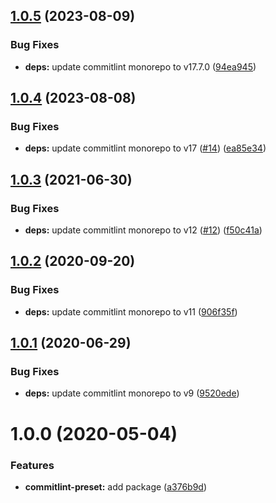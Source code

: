## [1.0.5](https://github.com/mooyoul/node-standard/compare/commitlint-preset-v1.0.4...commitlint-preset-v1.0.5) (2023-08-09)


### Bug Fixes

* **deps:** update commitlint monorepo to v17.7.0 ([94ea945](https://github.com/mooyoul/node-standard/commit/94ea9458222659fe8f47bdbc4c5046d992619041))

## [1.0.4](https://github.com/mooyoul/node-standard/compare/commitlint-preset-v1.0.3...commitlint-preset-v1.0.4) (2023-08-08)


### Bug Fixes

* **deps:** update commitlint monorepo to v17 ([#14](https://github.com/mooyoul/node-standard/issues/14)) ([ea85e34](https://github.com/mooyoul/node-standard/commit/ea85e3401483d3cfba93f8b3f37792a73de96dbc))

## [1.0.3](https://github.com/mooyoul/node-standard/compare/commitlint-preset-v1.0.2...commitlint-preset-v1.0.3) (2021-06-30)


### Bug Fixes

* **deps:** update commitlint monorepo to v12 ([#12](https://github.com/mooyoul/node-standard/issues/12)) ([f50c41a](https://github.com/mooyoul/node-standard/commit/f50c41a1b98a378eff849fefb498030c56f68b93))

## [1.0.2](https://github.com/mooyoul/node-standard/compare/commitlint-preset-v1.0.1...commitlint-preset-v1.0.2) (2020-09-20)


### Bug Fixes

* **deps:** update commitlint monorepo to v11 ([906f35f](https://github.com/mooyoul/node-standard/commit/906f35ffd78bde6e790fae90b73ccf5d76592f30))

## [1.0.1](https://github.com/mooyoul/node-standard/compare/commitlint-preset-v1.0.0...commitlint-preset-v1.0.1) (2020-06-29)


### Bug Fixes

* **deps:** update commitlint monorepo to v9 ([9520ede](https://github.com/mooyoul/node-standard/commit/9520eded76ad8980265e8617fe25a3c9c05a5db4))

# 1.0.0 (2020-05-04)


### Features

* **commitlint-preset:** add package ([a376b9d](https://github.com/mooyoul/node-standard/commit/a376b9d4ce72f0c95a5042f797017dd1541bcab6))
